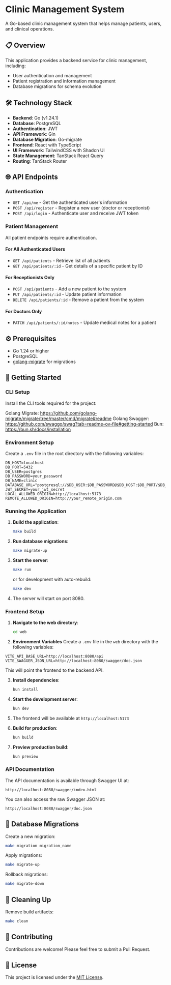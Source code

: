 # Clinic Management System

A Go-based clinic management system that helps manage patients, users, and clinical operations.

## 📋 Overview

This application provides a backend service for clinic management, including:
- User authentication and management
- Patient registration and information management
- Database migrations for schema evolution

## 🛠️ Technology Stack

- **Backend**: Go (v1.24.1)
- **Database**: PostgreSQL
- **Authentication**: JWT
- **API Framework**: Gin
- **Database Migration**: Go-migrate
- **Frontend**: React with TypeScript
- **UI Framework**: TailwindCSS with Shadcn UI
- **State Management**: TanStack React Query
- **Routing**: TanStack Router

## 🌐 API Endpoints

### Authentication
- `GET /api/me` - Get the authenticated user's information
- `POST /api/register` - Register a new user (doctor or receptionist)
- `POST /api/login` - Authenticate user and receive JWT token

### Patient Management
All patient endpoints require authentication.

#### For All Authenticated Users
- `GET /api/patients` - Retrieve list of all patients
- `GET /api/patients/:id` - Get details of a specific patient by ID

#### For Receptionists Only
- `POST /api/patients` - Add a new patient to the system
- `PUT /api/patients/:id` - Update patient information
- `DELETE /api/patients/:id` - Remove a patient from the system

#### For Doctors Only
- `PATCH /api/patients/:id/notes` - Update medical notes for a patient

## ⚙️ Prerequisites

- Go 1.24 or higher
- PostgreSQL
- [golang-migrate](https://github.com/golang-migrate/migrate) for migrations

## 🚀 Getting Started

### CLI Setup
Install the CLI tools required for the project:

Golang Migrate: https://github.com/golang-migrate/migrate/tree/master/cmd/migrate#readme
Golang Swagger: https://github.com/swaggo/swag?tab=readme-ov-file#getting-started
Bun: https://bun.sh/docs/installation

### Environment Setup

Create a `.env` file in the root directory with the following variables:

```
DB_HOST=localhost
DB_PORT=5432
DB_USER=postgres
DB_PASSWORD=your_password
DB_NAME=clinic
DATABASE_URL="postgresql://$DB_USER:$DB_PASSWORD@$DB_HOST:$DB_PORT/$DB_NAME"
JWT_SECRET=your_jwt_secret
LOCAL_ALLOWED_ORIGIN=http://localhost:5173
REMOTE_ALLOWED_ORIGIN=http://your_remote_origin.com
```

### Running the Application

1. **Build the application**:
   ```bash
   make build
   ```

2. **Run database migrations**:
   ```bash
   make migrate-up
   ```

3. **Start the server**:
   ```bash
   make run
   ```
   or for development with auto-rebuild:
   ```bash
   make dev
   ```

4. The server will start on port 8080.

### Frontend Setup

1. **Navigate to the web directory**:
   ```bash
   cd web
   ```

2. **Environment Variables**
Create a `.env` file in the `web` directory with the following variables:

```
VITE_API_BASE_URL=http://localhost:8080/api
VITE_SWAGGER_JSON_URL=http://localhost:8080/swagger/doc.json
```

This will point the frontend to the backend API.

3. **Install dependencies**:
   ```bash
   bun install
   ```

4. **Start the development server**:
   ```bash
   bun dev
   ```

5. The frontend will be available at `http://localhost:5173`

6. **Build for production**:
   ```bash
   bun build
   ```

7. **Preview production build**:
   ```bash
   bun preview
   ```

### API Documentation

The API documentation is available through Swagger UI at:
```
http://localhost:8080/swagger/index.html
```

You can also access the raw Swagger JSON at:
```
http://localhost:8080/swagger/doc.json
```

## 🔄 Database Migrations

Create a new migration:
```bash
make migration migration_name
```

Apply migrations:
```bash
make migrate-up
```

Rollback migrations:
```bash
make migrate-down
```

## 🧹 Cleaning Up

Remove build artifacts:
```bash
make clean
```

## 🤝 Contributing

Contributions are welcome! Please feel free to submit a Pull Request.

## 📄 License

This project is licensed under the [MIT License](LICENSE).
